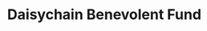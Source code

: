 ---
title: "Daisychain Benevolent Fund"
url: /cheltenham/daisychain-benevolent-fund/
shop: charity
---